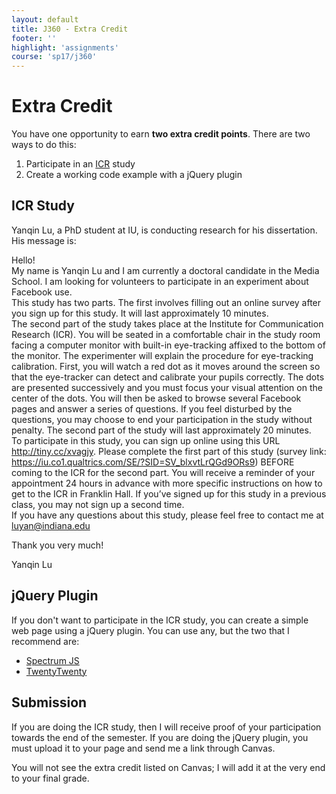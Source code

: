 ```yaml
---
layout: default
title: J360 - Extra Credit
footer: ''
highlight: 'assignments'
course: 'sp17/j360'
---
```


# Extra Credit
You have one opportunity to earn __two extra credit points__. There are two ways to do this:

1. Participate in an [ICR](http://www.indiana.edu/~icr/home.php) study
2. Create a working code example with a jQuery plugin

## ICR Study
Yanqin Lu, a PhD student at IU, is conducting research for his dissertation. His message is:

Hello!  
My name is Yanqin Lu and I am currently a doctoral candidate in the Media School. I am looking for volunteers to participate in an experiment about Facebook use.  
This study has two parts. The first involves filling out an online survey after you sign up for this study. It will last approximately 10 minutes.  
The second part of the study takes place at the Institute for Communication Research (ICR). You will be seated in a comfortable chair in the study room facing a computer monitor with built-in eye-tracking affixed to the bottom of the monitor. The experimenter will explain the procedure for eye-tracking calibration. First, you will watch a red dot as it moves around the screen so that the eye-tracker can detect and calibrate your pupils correctly. The dots are presented successively and you must focus your visual attention on the center of the dots. You will then be asked to browse several Facebook pages and answer a series of questions. If you feel disturbed by the questions, you may choose to end your participation in the study without penalty. The second part of the study will last approximately 20 minutes.  
To participate in this study, you can sign up online using this URL <http://tiny.cc/xvagjy>. Please complete the first part of this study (survey link: <https://iu.co1.qualtrics.com/SE/?SID=SV_blxvtLrQGd9ORs9>) BEFORE coming to the ICR for the second part. You will receive a reminder of your appointment 24 hours in advance with more specific instructions on how to get to the ICR in Franklin Hall. If you’ve signed up for this study in a previous class, you may not sign up a second time.  
If you have any questions about this study, please feel free to contact me at luyan@indiana.edu

Thank you very much!

Yanqin Lu

## jQuery Plugin
If you don't want to participate in the ICR study, you can create a simple web page using a jQuery plugin. You can use any, but the two that I recommend are:

 * [Spectrum JS](https://bgrins.github.io/spectrum/)
 * [TwentyTwenty](http://zurb.com/playground/twentytwenty)

## Submission
If you are doing the ICR study, then I will receive proof of your participation towards the end of the semester. If you are doing the jQuery plugin, you must upload it to your page and send me a link through Canvas.

You will not see the extra credit listed on Canvas; I will add it at the very end to your final grade.
